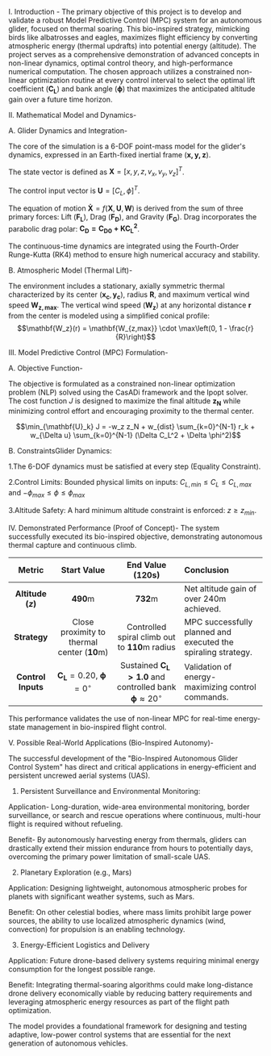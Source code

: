 I. Introduction -
        The primary objective of this project is to develop and validate a robust Model Predictive Control (MPC) system for an autonomous glider, focused on thermal soaring. This bio-inspired strategy, mimicking birds like albatrosses and eagles, maximizes flight efficiency by converting atmospheric energy (thermal updrafts) into potential energy (altitude). The project serves as a comprehensive demonstration of advanced concepts in non-linear dynamics, optimal control theory, and high-performance numerical computation.
        The chosen approach utilizes a constrained non-linear optimization routine at every control interval to select the optimal lift coefficient ($\mathbf{C_L}$) and bank angle ($\mathbf{\phi}$) that maximizes the anticipated altitude gain over a future time horizon.

II. Mathematical Model and Dynamics-

 A. Glider Dynamics and Integration-
        
 The core of the simulation is a 6-DOF point-mass model for the glider's dynamics, expressed in an Earth-fixed inertial frame $(\mathbf{x, y, z})$.
        
 The state vector is defined as $\mathbf{X} = [x, y, z, v_x, v_y, v_z]^T$.
        
The control input vector is $\mathbf{U} = [C_L, \phi]^T$.
        
 The equation of motion $\mathbf{\dot{X}} = f(\mathbf{X}, \mathbf{U}, \mathbf{W})$ is derived from the sum of three primary forces: Lift ($\mathbf{F_L}$), Drag ($\mathbf{F_D}$), and Gravity ($\mathbf{F_G}$). Drag incorporates the parabolic drag polar: $\mathbf{C_D = C_{D0} + K C_L^2}$.
        
 The continuous-time dynamics are integrated using the Fourth-Order Runge-Kutta (RK4) method to ensure high numerical accuracy and stability.
        
 B. Atmospheric Model (Thermal Lift)-
    
 The environment includes a stationary, axially symmetric thermal characterized by its center $(\mathbf{x_c}, \mathbf{y_c})$, radius $\mathbf{R}$, and maximum vertical wind speed $\mathbf{W_{z,max}}$. The vertical wind speed ($\mathbf{W_z}$) at any horizontal distance $\mathbf{r}$ from the center is modeled using a simplified conical profile:
                $$\mathbf{W_z}(r) = \mathbf{W_{z,max}} \cdot \max\left(0, 1 - \frac{r}{R}\right)$$

III. Model Predictive Control (MPC) Formulation-

 A. Objective Function-
     
The objective is formulated as a constrained non-linear optimization problem (NLP) solved using the CasADi framework and the Ipopt solver. The cost function $J$ is designed to maximize the final altitude $\mathbf{z_N}$ while minimizing control effort and encouraging proximity to the thermal center.

 $$\min_{\mathbf{U}_k} J = -w_z z_N + w_{dist} \sum_{k=0}^{N-1} r_k + w_{\Delta u} \sum_{k=0}^{N-1} (\Delta C_L^2 + \Delta \phi^2)$$

 B. ConstraintsGlider Dynamics:

 1.The 6-DOF dynamics must be satisfied at every step (Equality Constraint).
        
 2.Control Limits: Bounded physical limits on inputs: $C_{L,min} \leq C_L \leq C_{L,max}$ and $-\phi_{max} \leq \phi \leq \phi_{max}$
        
  3.Altitude Safety: A hard minimum altitude constraint is enforced: $z \geq z_{min}$.
         
IV. Demonstrated Performance (Proof of Concept)-
     The system successfully executed its bio-inspired objective, demonstrating autonomous thermal capture and continuous climb.  
         


| Metric | Start Value | End Value (120s) | Conclusion |
| :---: | :---: | :---: | :--- |
| **Altitude ($z$)** | $\mathbf{490\text{m}}$ | $\mathbf{732\text{m}}$ | Net altitude gain of over 240m achieved. |
| **Strategy** | Close proximity to thermal center ($\mathbf{10\text{m}}$) | Controlled spiral climb out to $\mathbf{110\text{m}}$ radius | MPC successfully planned and executed the spiraling strategy. |
| **Control Inputs** | $\mathbf{C_L} = 0.20$, $\mathbf{\phi} = 0^\circ$ | Sustained $\mathbf{C_L > 1.0}$ and controlled bank $\mathbf{\phi} \approx 20^\circ$ | Validation of energy-maximizing control commands. |
          

 
 This performance validates the use of non-linear MPC for real-time energy-state management in bio-inspired flight control.
         
V. Possible Real-World Applications (Bio-Inspired Autonomy)-
 
The successful development of the "Bio-Inspired Autonomous Glider Control System" has direct and critical applications in energy-efficient and persistent uncrewed aerial systems (UAS).
      
1. Persistent Surveillance and Environmental Monitoring: 
         
Application- Long-duration, wide-area environmental monitoring, border surveillance, or search and rescue operations where continuous, multi-hour flight is required without refueling.
         
Benefit- By autonomously harvesting energy from thermals, gliders can drastically extend their mission endurance from hours to potentially days, overcoming the primary power limitation of small-scale UAS.
         
2. Planetary Exploration (e.g., Mars)
     
Application: Designing lightweight, autonomous atmospheric probes for planets with significant weather systems, such as Mars.
         
Benefit: On other celestial bodies, where mass limits prohibit large power sources, the ability to use localized atmospheric dynamics (wind, convection) for propulsion is an enabling technology.
         
3. Energy-Efficient Logistics and Delivery
     
Application: Future drone-based delivery systems requiring minimal energy consumption for the longest possible range.
         
Benefit: Integrating thermal-soaring algorithms could make long-distance drone delivery economically viable by reducing battery requirements and leveraging atmospheric energy resources as part of the flight path optimization.

The model provides a foundational framework for designing and testing adaptive, low-power control systems that are essential for the next generation of autonomous vehicles.
